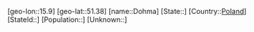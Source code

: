 ﻿---
location: [51.38,15.9]
type: City
tags:
- geo/City


SpocWebEntityId: 29827
isDeleted: false
confidential: public

---
[geo-lon::15.9]
[geo-lat::51.38]
[name::Dohma]
[State::]
[Country::[Poland](geo/Continent/Europe/Poland.md)]
[StateId::]
[Population::]
[Unknown::]

